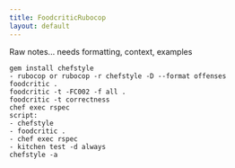```yaml
---
title: FoodcriticRubocop
layout: default
---
```


Raw notes... needs formatting, context, examples

    ​gem install chefstyle
    - rubocop or rubocop -r chefstyle -D --format offenses
    foodcritic .
    foodcritic -t -FC002 -f all .
    foodcritic -t correctness
    chef exec rspec
    script:
    - chefstyle
    - foodcritic .
    - chef exec rspec
    - kitchen test -d always
    chefstyle -a
